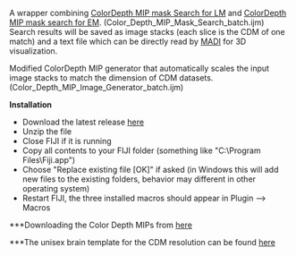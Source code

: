 A wrapper combining [ColorDepth MIP mask Search for LM](https://github.com/JaneliaSciComp/ColorMIP_Mask_Search) and [ColorDepth MIP mask search for EM](https://github.com/JaneliaSciComp/EM_MIP_search). (Color_Depth_MIP_Mask_Search_batch.ijm)  
Search results will be saved as image stacks (each slice is the CDM of one match) and a text file which can be directly read by [MADI](https://github.com/sandorbx/MADI) for 3D visualization.

Modified ColorDepth MIP generator that automatically scales the input image stacks to match the dimension of CDM datasets. (Color_Depth_MIP_Image_Generator_batch.ijm)

**Installation**  
- Download the latest release [here](https://github.com/JiajunZhang-neu/Color_Depth_MIP_Image_Generator_batch_and_Mask_Search_batch/releases/tag/1.0.0)
- Unzip the file
- Close FIJI if it is running
- Copy all contents to your FIJI folder (something like "C:\Program Files\Fiji.app\")
- Choose "Replace existing file [OK]" if asked (in Windows this will add new files to the existing folders, behavior may different in other operating system)
- Restart FIJI, the three installed macros should appear in Plugin --> Macros

***Downloading the Color Depth MIPs from [here](https://open.quiltdata.com/b/janelia-flylight-color-depth/tree/Color_Depth_MIPs_For_Download/)


***The unisex brain template for the CDM resolution can be found [here](https://open.quiltdata.com/b/janelia-flylight-color-depth/tree/alignment_templates/JRC2018_UNISEX_20x_HR.nrrd)
